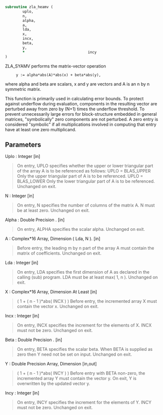 ```fortran
subroutine zla_heamv (
		uplo,
		n,
		alpha,
		a,
		lda,
		x,
		incx,
		beta,
		y,
		*                             incy
)
```

 ZLA_SYAMV  performs the matrix-vector operation

         y := alpha*abs(A)*abs(x) + beta*abs(y),

 where alpha and beta are scalars, x and y are vectors and A is an
 n by n symmetric matrix.

 This function is primarily used in calculating error bounds.
 To protect against underflow during evaluation, components in
 the resulting vector are perturbed away from zero by (N+1)
 times the underflow threshold.  To prevent unnecessarily large
 errors for block-structure embedded in general matrices,
 "symbolically" zero components are not perturbed.  A zero
 entry is considered "symbolic" if all multiplications involved
 in computing that entry have at least one zero multiplicand.

## Parameters
Uplo : Integer [in]
> On entry, UPLO specifies whether the upper or lower
> triangular part of the array A is to be referenced as
> follows:
> UPLO = BLAS_UPPER   Only the upper triangular part of A
> is to be referenced.
> UPLO = BLAS_LOWER   Only the lower triangular part of A
> is to be referenced.
> Unchanged on exit.

N : Integer [in]
> On entry, N specifies the number of columns of the matrix A.
> N must be at least zero.
> Unchanged on exit.

Alpha : Double Precision . [in]
> On entry, ALPHA specifies the scalar alpha.
> Unchanged on exit.

A : Complex*16 Array, Dimension ( Lda, N ). [in]
> Before entry, the leading m by n part of the array A must
> contain the matrix of coefficients.
> Unchanged on exit.

Lda : Integer [in]
> On entry, LDA specifies the first dimension of A as declared
> in the calling (sub) program. LDA must be at least
> max( 1, n ).
> Unchanged on exit.

X : Complex*16 Array, Dimension At Least [in]
> ( 1 + ( n - 1 )*abs( INCX ) )
> Before entry, the incremented array X must contain the
> vector x.
> Unchanged on exit.

Incx : Integer [in]
> On entry, INCX specifies the increment for the elements of
> X. INCX must not be zero.
> Unchanged on exit.

Beta : Double Precision . [in]
> On entry, BETA specifies the scalar beta. When BETA is
> supplied as zero then Y need not be set on input.
> Unchanged on exit.

Y : Double Precision Array, Dimension [in,out]
> ( 1 + ( n - 1 )*abs( INCY ) )
> Before entry with BETA non-zero, the incremented array Y
> must contain the vector y. On exit, Y is overwritten by the
> updated vector y.

Incy : Integer [in]
> On entry, INCY specifies the increment for the elements of
> Y. INCY must not be zero.
> Unchanged on exit.

